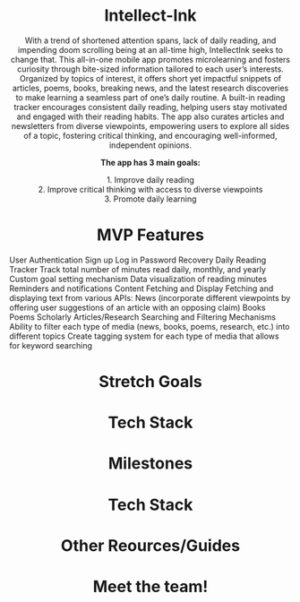  <h1 align="center">Intellect-Ink</h1>

<p align="center"> With a trend of shortened attention spans, lack of daily reading, and impending doom scrolling being at an all-time high, IntellectInk seeks to change that. This all-in-one mobile app promotes microlearning and fosters curiosity through bite-sized information tailored to each user’s interests. Organized by topics of interest, it offers short yet impactful snippets of articles, poems, books, breaking news, and the latest research discoveries to make learning a seamless part of one’s daily routine. A built-in reading tracker encourages consistent daily reading, helping users stay motivated and engaged with their reading habits. The app also curates articles and newsletters from diverse viewpoints, empowering users to explore all sides of a topic, fostering critical thinking, and encouraging well-informed, independent opinions.</p>


<p align="center"><b>The app has 3 main goals:</b></p>

<div align="center">
    1. Improve daily reading <br>
    2. Improve critical thinking with access to diverse viewpoints <br>
    3. Promote daily learning
</div>

<h1 align="center">MVP Features</h1>
User Authentication 
Sign up 
Log in
Password Recovery 
Daily Reading Tracker
Track total number of minutes read daily, monthly, and yearly 
Custom goal setting mechanism 
Data visualization of reading minutes 
Reminders and notifications 
Content Fetching and Display 
Fetching and displaying text from various APIs: 
News (incorporate different viewpoints by offering user suggestions of an article with an opposing claim) 
Books
Poems 
Scholarly Articles/Research 
Searching and Filtering Mechanisms 
Ability to filter each type of media (news, books, poems, research, etc.) into different topics 
Create tagging system for each type of media that allows for keyword searching 


<h1 align="center">Stretch Goals</h1>

<h1 align="center">Tech Stack</h1>

<h1 align="center">Milestones</h1>

<h1 align="center">Tech Stack</h1>

<h1 align="center">Other Reources/Guides</h1>

<h1 align="center">Meet the team!</h1>

